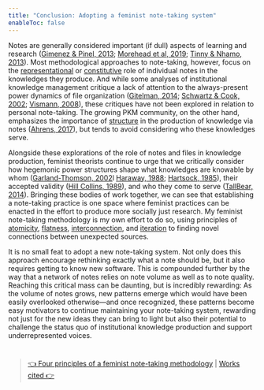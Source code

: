 ```yaml
---
title: "Conclusion: Adopting a feminist note-taking system"
enableToc: false
---
```


Notes are generally considered important (if dull) aspects of learning and research ([Gimenez & Pinel, 2013](References/Gimenez%20&%20Pinel,%202013.md); [Morehead et al, 2019](References/Morehead%20et%20al,%202019.md); [Tinny & Nhamo, 2013](References/Tinny%20&%20Nhamo,%202013.md)). Most methodological approaches to note-taking, however, focus on the [representational](Paper/Notes%20as%20representations%20of%20knowledge.md) or [constitutive](Paper/Notes%20as%20constructions%20of%20knowledge.md) role of individual notes in the knowledges they produce. And while some analyses of institutional knowledge management critique a lack of attention to the always-present power dynamics of file organization ([Gitelman, 2014](References/Gitelman,%202014.md); [Schwartz & Cook, 2002](References/Schwartz%20&%20Cook,%202002.md); [Vismann, 2008](References/Vismann,%202008.md)), these critiques have not been explored in relation to personal note-taking. The growing PKM community, on the other hand, emphasizes the importance of [structure](Paper/Notes%20as%20structures%20of%20knowledge.md) in the production of knowledge via notes ([Ahrens, 2017](References/Ahrens,%202017.md)), but tends to avoid considering who these knowledges serve. 

Alongside these explorations of the role of notes and files in knowledge production, feminist theorists continue to urge that we critically consider how hegemonic power structures shape what knowledges are knowable by whom ([Garland-Thomson, 2002](References/Garland-Thomson,%202002.md)l [Haraway, 1988](References/Haraway,%201988.md); [Hartsock, 1985](References/Hartsock,%201985.md)), their accepted validity ([Hill Collins, 1989](References/Hill%20Collins,%201989.md)), and who they come to serve ([TallBear, 2014](References/TallBear,%202014.md)). Bringing these bodies of work together, we can see that establishing a note-taking practice is one space where feminist practices can be enacted in the effort to produce more socially just research. My feminist note-taking methodology is my own effort to do so, using principles of [atomicity](Paper/Principle%20of%20atomicity.md), [flatness](Paper/Principle%20of%20flatness.md), [interconnection](Paper/Principle%20of%20interconnection.md), and [iteration](Paper/Principle%20of%20iteration.md) to finding novel connections between unexpected sources. 

It is no small feat to adopt a new note-taking system. Not only does this approach encourage rethinking exactly what a note should be, but it also requires getting to know new software. This is compounded further by the way that a network of notes relies on note volume as well as to note quality. Reaching this critical mass can be daunting, but is incredibly rewarding: As the volume of notes grows, new patterns emerge which would have been easily overlooked otherwise—and once recognized, these patterns become easy motivators to continue maintaining your note-taking system, rewarding not just for the new ideas they can bring to light but also their potential to challenge the status quo of institutional knowledge production and support underrepresented voices. 

# 

 > 
 > [👈 Four principles of a feminist note-taking methodology](Paper/Four%20principles%20of%20a%20feminist%20note-taking%20methodology.md) | [Works cited  👉](Works%20cited.md)
